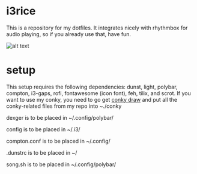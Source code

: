 # i3rice
This is a repository for my dotfiles. It integrates nicely with rhythmbox for audio playing, so if you already use that, have fun.

![alt text](https://i.imgur.com/DWXWK3q.png)

# setup
This setup requires the following dependencies: dunst, light, polybar, compton, i3-gaps, rofi, fontawesome (icon font), feh, tilix, and scrot. If you want to use my conky, you need to go get [conky draw](https://github.com/fisadev/conky-draw) and put all the conky-related files from my repo into ~./conky

dexger is to be placed in ~/.config/polybar/

config is to be placed in ~/.i3/

compton.conf is to be placed in ~/.config/

.dunstrc is to be placed in ~/

song.sh is to be placed in ~/.config/polybar/


